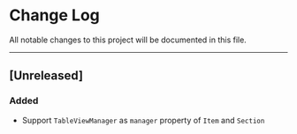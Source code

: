 # Change Log
All notable changes to this project will be documented in this file.

---

## [Unreleased]
### Added
- Support `TableViewManager` as `manager` property of `Item` and `Section`
